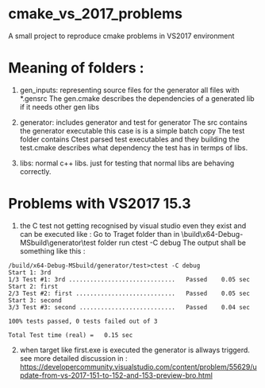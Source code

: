 cmake_vs_2017_problems
======================
 A small project to reproduce cmake problems in VS2017 environment

Meaning of folders :
====================

1. gen_inputs: representing source files for the generator all files with *.gensrc
   The gen.cmake describes the dependencies of a generated lib if it needs other gen libs

2. generator: includes generator and test for generator
   The src contains the generator executable this case is is a simple batch copy
   The test folder contains Ctest parsed test executables and they building
   the test.cmake describes what dependency the test has in termps of libs.

3. libs: normal c++ libs. just for testing that normal libs are behaving correctly.

Problems with VS2017 15.3
=========================

1. the C test not getting recognised by visual studio
   even they exist and can be executed like :
   Go to Traget folder than in \build\x64-Debug-MSbuild\generator\test
   folder run ctest -C debug
   The output shall be something like this :
>
    /build/x64-Debug-MSbuild/generator/test>ctest -C debug
    Start 1: 3rd
    1/3 Test #1: 3rd ..............................   Passed    0.05 sec
    Start 2: first
    2/3 Test #2: first ............................   Passed    0.05 sec
    Start 3: second
    3/3 Test #3: second ...........................   Passed    0.04 sec
    
    100% tests passed, 0 tests failed out of 3
    
    Total Test time (real) =   0.15 sec

2. when target like first.exe is executed the generator is allways triggerd.
   see more detailed discussion in :
   https://developercommunity.visualstudio.com/content/problem/55629/update-from-vs-2017-151-to-152-and-153-preview-bro.html

